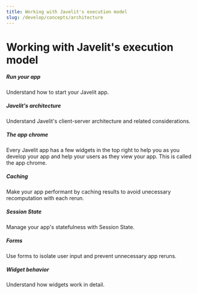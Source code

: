 ```yaml
---
title: Working with Javelit's execution model
slug: /develop/concepts/architecture
---
```


# Working with Javelit's execution model

<TileContainer layout="list">

<RefCard href="/develop/concepts/architecture/run-your-app">

<h5>Run your app</h5>

Understand how to start your Javelit app.

</RefCard>

<RefCard href="/develop/concepts/architecture/architecture">

<h5>Javelit's architecture</h5>

Understand Javelit's client-server architecture and related considerations.

</RefCard>

<RefCard href="/develop/concepts/architecture/app-chrome">

<h5>The app chrome</h5>

Every Javelit app has a few widgets in the top right to help you as you develop your app and help your users as they view your app. This is called the app chrome.

</RefCard>

<RefCard href="/develop/concepts/architecture/caching">

<h5>Caching</h5>

Make your app performant by caching results to avoid unecessary recomputation with each rerun.

</RefCard>

<RefCard href="/develop/concepts/architecture/session-state">

<h5>Session State</h5>

Manage your app's statefulness with Session State.

</RefCard>

<RefCard href="/develop/concepts/architecture/forms">

<h5>Forms</h5>

Use forms to isolate user input and prevent unnecessary app reruns.

</RefCard>

<RefCard href="/develop/concepts/architecture/widget-behavior">

<h5>Widget behavior</h5>

Understand how widgets work in detail.

</RefCard>

</TileContainer>

